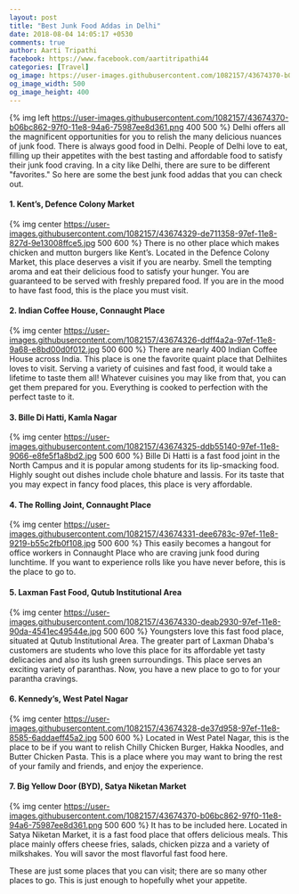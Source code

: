 ```yaml
---
layout: post
title: "Best Junk Food Addas in Delhi"
date: 2018-08-04 14:05:17 +0530
comments: true
author: Aarti Tripathi
facebook: https://www.facebook.com/aartitripathi44
categories: [Travel]
og_image: https://user-images.githubusercontent.com/1082157/43674370-b06bc862-97f0-11e8-94a6-75987ee8d361.png
og_image_width: 500
og_image_height: 400
---
```


{% img left https://user-images.githubusercontent.com/1082157/43674370-b06bc862-97f0-11e8-94a6-75987ee8d361.png 400 500 %}
Delhi offers all the magnificent opportunities for you to relish the many delicious nuances of junk food. There is always good food in Delhi. People of Delhi love to eat, filling up their appetites with the best tasting and affordable food to satisfy their junk food craving. In a city like Delhi, there are sure to be different "favorites." So here are some the best junk food addas that you can check out.

<!-- more -->
#### 1.  Kent’s, Defence Colony Market
{% img center https://user-images.githubusercontent.com/1082157/43674329-de711358-97ef-11e8-827d-9e13008ffce5.jpg 500 600 %}
There is no other place which makes chicken and mutton burgers like Kent’s. Located in the Defence Colony Market, this place deserves a visit if you are nearby. Smell the tempting aroma and eat their delicious food to satisfy your hunger. You are guaranteed to be served with freshly prepared food. If you are in the mood to have fast food, this is the place you must visit.

#### 2.  Indian Coffee House, Connaught Place
{% img center https://user-images.githubusercontent.com/1082157/43674326-ddff4a2a-97ef-11e8-9a68-e8bd00d0f012.jpg 500 600 %}
There are nearly 400 Indian Coffee House across India. This place is one the favorite quaint place that Delhiites loves to visit. Serving a variety of cuisines and fast food, it would take a lifetime to taste them all! Whatever cuisines you may like from that, you can get them prepared for you. Everything is cooked to perfection with the perfect taste to it.

#### 3.  Bille Di Hatti, Kamla Nagar
{% img center https://user-images.githubusercontent.com/1082157/43674325-ddb55140-97ef-11e8-9066-e8fe5f1a8bd2.jpg 500 600 %}
Bille Di Hatti is a fast food joint in the North Campus and it is popular among students for its lip-smacking food. Highly sought out dishes include chole bhature and lassis. For its taste that you may expect in fancy food places, this place is very affordable. 

#### 4.  The Rolling Joint, Connaught Place
{% img center https://user-images.githubusercontent.com/1082157/43674331-dee6783c-97ef-11e8-9219-b55c2fb0f108.jpg 500 600 %}
This easily becomes a hangout for office workers in Connaught Place who are craving junk food during lunchtime. If you want to experience rolls like you have never before, this is the place to go to. 

#### 5.  Laxman Fast Food, Qutub Institutional Area
{% img center https://user-images.githubusercontent.com/1082157/43674330-deab2930-97ef-11e8-90da-4541ec49544e.jpg 500 600 %}
Youngsters love this fast food place, situated at Qutub Institutional Area. The greater part of Laxman Dhaba's customers are students who love this place for its affordable yet tasty delicacies and also its lush green surroundings. This place serves an exciting variety of paranthas. Now, you have a new place to go to for your parantha cravings.

#### 6.  Kennedy’s, West Patel Nagar
{% img center https://user-images.githubusercontent.com/1082157/43674328-de37d958-97ef-11e8-8585-6addaeff45a2.jpg 500 600 %}
Located in West Patel Nagar, this is the place to be if you want to relish Chilly Chicken Burger, Hakka Noodles, and Butter Chicken Pasta. This is a place where you may want to bring the rest of your family and friends, and enjoy the experience. 

#### 7.  Big Yellow Door (BYD), Satya Niketan Market
{% img center https://user-images.githubusercontent.com/1082157/43674370-b06bc862-97f0-11e8-94a6-75987ee8d361.png 500 600 %}
It has to be included here. Located in Satya Niketan Market, it is a fast food place that offers delicious meals. This place mainly offers cheese fries, salads, chicken pizza and a variety of milkshakes. You will savor the most flavorful fast food here. 

These are just some places that you can visit; there are so many other places to go. This is just enough to hopefully whet your appetite.

